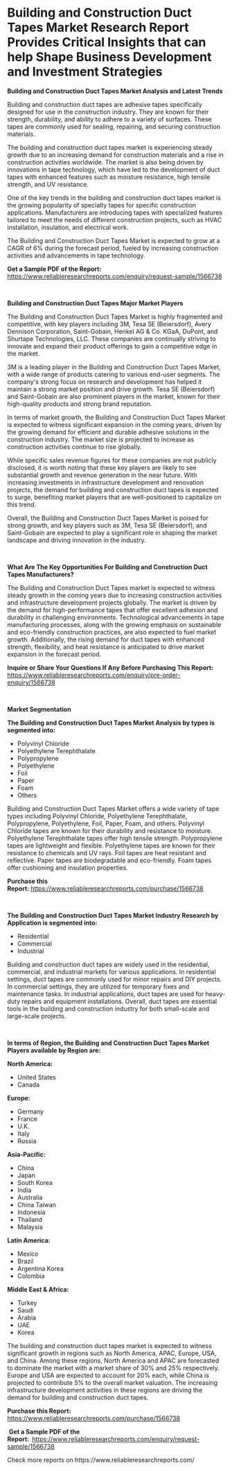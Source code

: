 <p><h1>Building and Construction Duct Tapes Market Research Report Provides Critical Insights that can help Shape Business Development and Investment Strategies</h1></p><p><strong>Building and Construction Duct Tapes Market Analysis and Latest Trends</strong></p>
<p><p>Building and construction duct tapes are adhesive tapes specifically designed for use in the construction industry. They are known for their strength, durability, and ability to adhere to a variety of surfaces. These tapes are commonly used for sealing, repairing, and securing construction materials.</p><p>The building and construction duct tapes market is experiencing steady growth due to an increasing demand for construction materials and a rise in construction activities worldwide. The market is also being driven by innovations in tape technology, which have led to the development of duct tapes with enhanced features such as moisture resistance, high tensile strength, and UV resistance.</p><p>One of the key trends in the building and construction duct tapes market is the growing popularity of specialty tapes for specific construction applications. Manufacturers are introducing tapes with specialized features tailored to meet the needs of different construction projects, such as HVAC installation, insulation, and electrical work.</p><p>The Building and Construction Duct Tapes Market is expected to grow at a CAGR of 6% during the forecast period, fueled by increasing construction activities and advancements in tape technology.</p></p>
<p><strong>Get a Sample PDF of the Report:&nbsp;</strong> <a href="https://www.reliableresearchreports.com/enquiry/request-sample/1566738">https://www.reliableresearchreports.com/enquiry/request-sample/1566738</a></p>
<p>&nbsp;</p>
<p><strong>Building and Construction Duct Tapes Major Market Players</strong></p>
<p><p>The Building and Construction Duct Tapes Market is highly fragmented and competitive, with key players including 3M, Tesa SE (Beiersdorf), Avery Dennison Corporation, Saint-Gobain, Henkel AG & Co. KGaA, DuPont, and Shurtape Technologies, LLC. These companies are continually striving to innovate and expand their product offerings to gain a competitive edge in the market.</p><p>3M is a leading player in the Building and Construction Duct Tapes Market, with a wide range of products catering to various end-user segments. The company's strong focus on research and development has helped it maintain a strong market position and drive growth. Tesa SE (Beiersdorf) and Saint-Gobain are also prominent players in the market, known for their high-quality products and strong brand reputation.</p><p>In terms of market growth, the Building and Construction Duct Tapes Market is expected to witness significant expansion in the coming years, driven by the growing demand for efficient and durable adhesive solutions in the construction industry. The market size is projected to increase as construction activities continue to rise globally.</p><p>While specific sales revenue figures for these companies are not publicly disclosed, it is worth noting that these key players are likely to see substantial growth and revenue generation in the near future. With increasing investments in infrastructure development and renovation projects, the demand for building and construction duct tapes is expected to surge, benefiting market players that are well-positioned to capitalize on this trend.</p><p>Overall, the Building and Construction Duct Tapes Market is poised for strong growth, and key players such as 3M, Tesa SE (Beiersdorf), and Saint-Gobain are expected to play a significant role in shaping the market landscape and driving innovation in the industry.</p></p>
<p>&nbsp;</p>
<p><strong>What Are The Key Opportunities For Building and Construction Duct Tapes Manufacturers?</strong></p>
<p><p>The Building and Construction Duct Tapes market is expected to witness steady growth in the coming years due to increasing construction activities and infrastructure development projects globally. The market is driven by the demand for high-performance tapes that offer excellent adhesion and durability in challenging environments. Technological advancements in tape manufacturing processes, along with the growing emphasis on sustainable and eco-friendly construction practices, are also expected to fuel market growth. Additionally, the rising demand for duct tapes with enhanced strength, flexibility, and heat resistance is anticipated to drive market expansion in the forecast period.</p></p>
<p><strong>Inquire or Share Your Questions If Any Before Purchasing This Report:</strong> <a href="https://www.reliableresearchreports.com/enquiry/pre-order-enquiry/1566738">https://www.reliableresearchreports.com/enquiry/pre-order-enquiry/1566738</a></p>
<p>&nbsp;</p>
<p><strong>Market Segmentation</strong></p>
<p><strong>The Building and Construction Duct Tapes Market Analysis by types is segmented into:</strong></p>
<p><ul><li>Polyvinyl Chloride</li><li>Polyethylene Terephthalate</li><li>Polypropylene</li><li>Polyethylene</li><li>Foil</li><li>Paper</li><li>Foam</li><li>Others</li></ul></p>
<p><p>Building and Construction Duct Tapes Market offers a wide variety of tape types including Polyvinyl Chloride, Polyethylene Terephthalate, Polypropylene, Polyethylene, Foil, Paper, Foam, and others. Polyvinyl Chloride tapes are known for their durability and resistance to moisture. Polyethylene Terephthalate tapes offer high tensile strength. Polypropylene tapes are lightweight and flexible. Polyethylene tapes are known for their resistance to chemicals and UV rays. Foil tapes are heat resistant and reflective. Paper tapes are biodegradable and eco-friendly. Foam tapes offer cushioning and insulation properties.</p></p>
<p><strong>Purchase this Report:&nbsp;</strong><a href="https://www.reliableresearchreports.com/purchase/1566738">https://www.reliableresearchreports.com/purchase/1566738</a></p>
<p>&nbsp;</p>
<p><strong>The Building and Construction Duct Tapes Market Industry Research by Application is segmented into:</strong></p>
<p><ul><li>Residential</li><li>Commercial</li><li>Industrial</li></ul></p>
<p><p>Building and construction duct tapes are widely used in the residential, commercial, and industrial markets for various applications. In residential settings, duct tapes are commonly used for minor repairs and DIY projects. In commercial settings, they are utilized for temporary fixes and maintenance tasks. In industrial applications, duct tapes are used for heavy-duty repairs and equipment installations. Overall, duct tapes are essential tools in the building and construction industry for both small-scale and large-scale projects.</p></p>
<p>&nbsp;</p>
<p><strong>In terms of Region, the Building and Construction Duct Tapes Market Players available by Region are:</strong></p>
<p>
    <p> <strong> North America: </strong>
        <ul>
            <li>United States</li>
            <li>Canada</li>
        </ul>
        </p> 
    <p> <strong> Europe: </strong>
        <ul>
            <li>Germany</li>
            <li>France</li>
            <li>U.K.</li>
            <li>Italy</li>
            <li>Russia</li>
        </ul>
        </p> 
    <p> <strong> Asia-Pacific: </strong>
        <ul>
            <li>China</li>
            <li>Japan</li>
            <li>South Korea</li>
            <li>India</li>
            <li>Australia</li>
            <li>China Taiwan</li>
            <li>Indonesia</li>
            <li>Thailand</li>
            <li>Malaysia</li>
        </ul>
        </p> 
    <p> <strong> Latin America: </strong>
        <ul>
            <li>Mexico</li>
            <li>Brazil</li>
            <li>Argentina Korea</li>
            <li>Colombia</li>
        </ul>
        </p> 
    <p> <strong> Middle East & Africa: </strong>
        <ul>
            <li>Turkey</li>
            <li>Saudi</li>
            <li>Arabia</li>
            <li>UAE</li>
            <li>Korea</li>
        </ul>
    </p>
    </p>
<p><p>The building and construction duct tapes market is expected to witness significant growth in regions such as North America, APAC, Europe, USA, and China. Among these regions, North America and APAC are forecasted to dominate the market with a market share of 30% and 25% respectively. Europe and USA are expected to account for 20% each, while China is projected to contribute 5% to the overall market valuation. The increasing infrastructure development activities in these regions are driving the demand for building and construction duct tapes.</p></p>
<p><strong>Purchase this Report: </strong><a href="https://www.reliableresearchreports.com/purchase/1566738">https://www.reliableresearchreports.com/purchase/1566738</a></p>
<p>&nbsp;<strong>Get a Sample PDF of the Report:&nbsp;&nbsp;</strong><a href="https://www.reliableresearchreports.com/enquiry/request-sample/1566738">https://www.reliableresearchreports.com/enquiry/request-sample/1566738</a></p>
<p><strong></strong></p>
<p>Check more reports on https://www.reliableresearchreports.com/</p>
